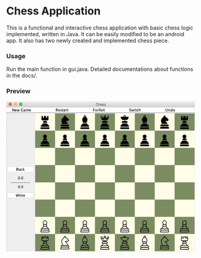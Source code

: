 # Chess Application
This is a functional and interactive chess application with basic chess logic implemented, written in Java. It can be easily modified to be an android app. It also has two newly created and implemented chess piece.<br>

### Usage
Run the main function in gui.java. Detailed documentations about functions in the docs/.

### Preview
<img width="500px" height="400px" src="example.png">
